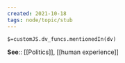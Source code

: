 ```yaml
---
created: 2021-10-18
tags: node/topic/stub
---
```

`$=customJS.dv_funcs.mentionedIn(dv)`


**See**:: [[Politics]], [[human experience]]